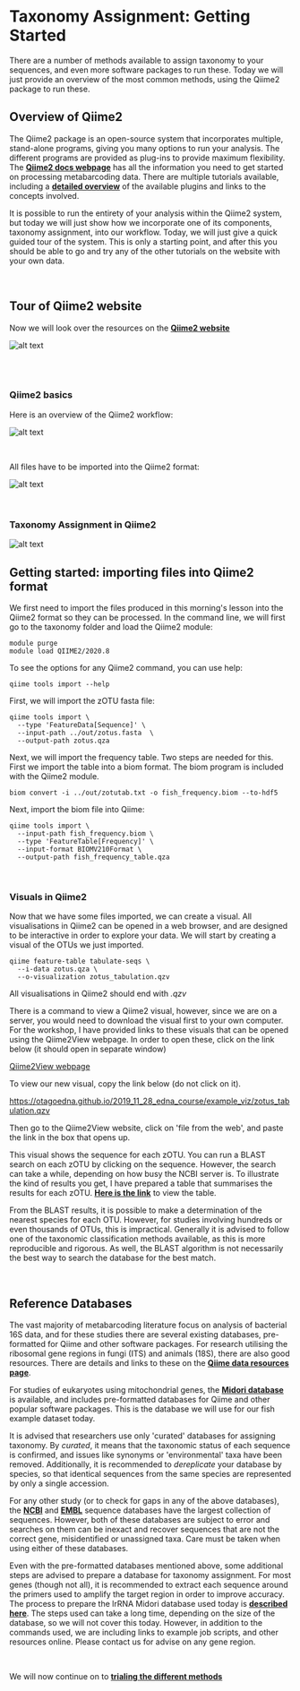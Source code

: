 # Taxonomy Assignment: Getting Started

There are a number of methods available to assign taxonomy to your sequences, and even more software packages to run these. Today we will just provide an overview of the most common methods, using the Qiime2 package to run these. 

## Overview of Qiime2

The Qiime2 package is an open-source system that incorporates multiple, stand-alone programs, giving you many options to run your analysis. The different programs are provided as plug-ins to provide maximum flexibility. The [**Qiime2 docs webpage**](https://docs.qiime2.org/2020.8/) has all the information you need to get started on processing metabarcoding data. There are multiple tutorials available, including a [**detailed overview**](https://docs.qiime2.org/2020.8/tutorials/overview/) of the available plugins and links to the concepts involved. 

It is possible to run the entirety of your analysis within the Qiime2 system, but today we will just show how we incorporate one of its components, taxonomy assignment, into our workflow. Today, we will just give a quick guided tour of the system. This is only a starting point, and after this you should be able to go and try any of the other tutorials on the website with your own data.

<br>


## Tour of Qiime2 website

Now we will look over the resources on the [**Qiime2 website**](https://docs.qiime2.org/2020.8/)

![alt text](day5_images/quickTour.png)

<br><br>


### Qiime2 basics

Here is an overview of the Qiime2 workflow:

![alt text](day5_images/qiime2pipeline.png)

<br>

All files have to be imported into the Qiime2 format:


![alt text](day5_images/qii2datatypes.png)

<br>

### Taxonomy Assignment in Qiime2


![alt text](day5_images/qiime_taxonomy_workflow.png)


## Getting started: importing files into Qiime2 format

We first need to import the files produced in this morning's lesson into the Qiime2 format so they can be processed. In the command line, we will first go to the taxonomy folder and load the Qiime2 module:

```
module purge
module load QIIME2/2020.8
```

To see the options for any Qiime2 command, you can use help:

```
qiime tools import --help
```

First, we will import the zOTU fasta file:

```
qiime tools import \
  --type 'FeatureData[Sequence]' \
  --input-path ../out/zotus.fasta  \
  --output-path zotus.qza
```

Next, we will import the frequency table. Two steps are needed for this. First we import the table into a biom format. The biom program is included with the Qiime2 module.

```
biom convert -i ../out/zotutab.txt -o fish_frequency.biom --to-hdf5
```

Next, import the biom file into Qiime:

```
qiime tools import \
  --input-path fish_frequency.biom \
  --type 'FeatureTable[Frequency]' \
  --input-format BIOMV210Format \
  --output-path fish_frequency_table.qza
```

<br>


### Visuals in Qiime2

Now that we have some files imported, we can create a visual. All visualisations in Qiime2 can be opened in a web browser, and are designed to be interactive in order to explore your data. We will start by creating a visual of the OTUs we just imported.

```
qiime feature-table tabulate-seqs \
  --i-data zotus.qza \
  --o-visualization zotus_tabulation.qzv
```

All visualisations in Qiime2 should end with *.qzv*

There is a command to view a Qiime2 visual, however, since we are on a server, you would need to download the visual first to your own computer. For the workshop, I have provided links to these visuals that can be opened using the Qiime2View webpage. In order to open these, click on the link below (it should open in separate window)

[Qiime2View webpage](https://view.qiime2.org/)

To view our new visual, copy the link below (do not click on it).




https://otagoedna.github.io/2019_11_28_edna_course/example_viz/zotus_tabulation.qzv

Then go to the Qiime2View website, click on 'file from the web', and paste the link in the box that opens up.

This visual shows the sequence for each zOTU. You can run a BLAST search on each zOTU by clicking on the sequence. However, the search can take a while, depending on how busy the NCBI server is. To illustrate the kind of results you get, I have prepared a table that summarises the results for each zOTU. [**Here is the link**](https://github.com/murraycadzow/bioinformatics-spring-school-2020/blob/master/lessons/day5/midori_table.md) to view the table.

From the BLAST results, it is possible to make a determination of the nearest species for each OTU. However, for studies involving hundreds or even thousands of OTUs, this is impractical. Generally it is advised to follow one of the taxonomic classification methods available, as this is more reproducible and rigorous. As well, the BLAST algorithm is not necessarily the best way to search the database for the best match. 

<br>

## Reference Databases

The vast majority of metabarcoding literature focus on analysis of bacterial 16S data, and for these studies there are several existing databases, pre-formatted for Qiime and other software packages. For research utilising the ribosomal gene regions in fungi (ITS) and animals (18S), there are also good resources. There are details and links to these on the [**Qiime data resources page**](https://docs.qiime2.org/2020.8/data-resources/).

For studies of eukaryotes using mitochondrial genes, the [**Midori database**](http://www.reference-midori.info/) is available, and includes pre-formatted databases for Qiime and other popular software packages. This is the database we will use for our fish example dataset today. 

It is advised that researchers use only 'curated' databases for assigning taxonomy. By *curated*, it means that the taxonomic status of each sequence is confirmed, and issues like synonyms or 'environmental' taxa have been removed. Additionally, it is recommended to *dereplicate* your database by species, so that identical sequences from the same species are represented by only a single accession. 

For any other study (or to check for gaps in any of the above databases), the [**NCBI**](https://www.ncbi.nlm.nih.gov/) and [**EMBL**](https://www.embl.org/) sequence databases have the largest collection of sequences. However, both of these databases are subject to error and searches on them can be inexact and recover sequences that are not the correct gene, misidentified or unassigned taxa. Care must be taken when using either of these databases.

Even with the pre-formatted databases mentioned above, some additional steps are advised to prepare a database for taxonomy assignment. For most genes (though not all), it is recommended to extract each sequence around the primers used to amplify the target region in order to improve accuracy.  The process to prepare the lrRNA Midori database used today is [**described here**](https://otagocarpentries.github.io/bioinformatics-spring-school-2020/lessons/day5/preparing_database.html). The steps used can take a long time, depending on the size of the database, so we will not cover this today. However, in addition to the commands used, we are including links to example job scripts, and other resources online. Please contact us for advise on any gene region. 


<br>

We will now continue on to [**trialing the different methods**](https://otagocarpentries.github.io/bioinformatics-spring-school-2020/lessons/day5/tax_assignment_part2.html)


